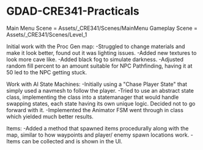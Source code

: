 # GDAD-CRE341-Practicals

Main Menu Scene = Assets/_CRE341/Scenes/MainMenu
Gameplay Scene = Assets/_CRE341/Scenes/Level_1

Initial work with the Proc Gen map:
-Struggled to change materials and make it look better, found out it was lighting issues.
-Added new textures to look more cave like.
-Added black fog to simulate darkness.
-Adjusted random fill percent to an amount suitable for NPC Pathfinding, having it at 50 led to the NPC getting stuck.

Work with AI State Machines:
-Initially using a "Chase Player State" that simply used a navmesh to follow the player.
-Tried to use an abstract state class, implementing the class into a statemanager that would handle swapping states, each state having its own unique logic. Decided not to go forward with it.
-Implemented the Animator FSM went through in class which yielded much better results.

Items:
-Added a method that spawned items procedurally along with the map, similar to how waypoints and player/ enemy spawn locations work.
-Items can be collected and is shown in the UI.
